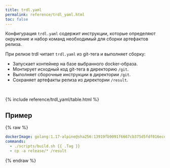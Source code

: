 ```yaml
---
title: trdl.yaml
permalink: reference/trdl_yaml.html
toc: false
---
```


Конфигурация `trdl.yaml` содержит инструкции, которые определяют окружение и набор команд необходимый для сборки артефактов релиза. 

При релизе trdl читает `trdl.yaml` из git-тега и выполняет сборку:
- Запускает контейнер на базе выбранного docker-образа.
- Монтирует исходный код git-тега в директорию `/git`.
- Выполняет сборочные инструкции в директории `/git`.
- Сохраняет артефакты релиза из директории `/result`.

<br />

{% include reference/trdl_yaml/table.html %}

## Пример

{% raw %}
```yaml
dockerImage: golang:1.17-alpine@sha256:13919fb9091f6667cb375d5fdf016ecd6d3a5d5995603000d422b04583de4ef9
commands:
  - ./scripts/build.sh {{ .Tag }} 
  - cp -a release/* /result
```
{% endraw %}